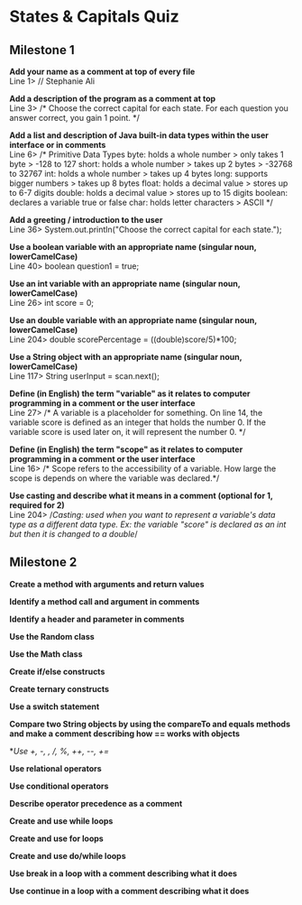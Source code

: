 # States & Capitals Quiz

## Milestone 1

**Add your name as a comment at top of every file**  
Line 1>
// Stephanie Ali

**Add a description of the program as a comment at top**  
Line 3>
/* Choose the correct capital for each state. 
   For each question you answer correct, you gain 1 point. */
   
**Add a list and description of Java built-in data types within the user interface or in comments**  
Line 6>
/* Primitive Data Types
   byte: holds a whole number > only takes 1 byte > -128 to 127
   short: holds a whole number > takes up 2 bytes > -32768 to 32767
   int: holds a whole number > takes up 4 bytes
   long: supports bigger numbers > takes up 8 bytes 
   float: holds a decimal value > stores up to 6-7 digits
   double: holds a decimal value > stores up to 15 digits
   boolean: declares a variable true or false
   char: holds letter characters > ASCII */
   
**Add a greeting / introduction to the user**  
Line 36>
System.out.println("Choose the correct capital for each state.");

**Use a boolean variable with an appropriate name  (singular noun, lowerCamelCase)**  
Line 40>
boolean question1 = true;

**Use an int variable with an appropriate name (singular noun, lowerCamelCase)**  
Line 26>
int score = 0;

**Use an double variable with an appropriate name (singular noun, lowerCamelCase)**  
Line 204>
double scorePercentage = ((double)score/5)*100;

**Use a String object with an appropriate name (singular noun, lowerCamelCase)**  
Line 117>
String userInput = scan.next();

**Define (in English) the term "variable" as it relates to computer programming in a comment or the user interface**  
Line 27>
/* A variable is a placeholder for something. 
	On line 14, the variable score is defined as an integer that holds the number 0.
	If the variable score is used later on, it will represent the number 0. */
	
**Define (in English) the term "scope" as it relates to computer programming in a comment or the user interface**  
Line 16>
/* Scope refers to the accessibility of a variable. How large the scope is depends on where the variable was declared.*/

**Use casting and describe what it means in a comment (optional for 1, required for 2)**  
Line 204>
/*Casting: used when you want to represent a variable's data type as a different data type.
	 Ex: the variable "score" is declared as an int but then it is changed to a double*/

## Milestone 2
**Create a method with arguments and return values**  


**Identify a method call and argument in comments**  
 
 
**Identify a header and parameter in comments**  


**Use the Random class**  


**Use the Math class**  


**Create if/else constructs**  


**Create ternary constructs**  


**Use a switch statement**  


**Compare two String objects by using the compareTo and equals methods and make a comment describing how == works with objects**  


**Use +, -, *, /, %, ++, --, +=**  


**Use relational operators**  


**Use conditional operators**  


**Describe operator precedence as a comment**  


**Create and use while loops**  


**Create and use for loops**  


**Create and use do/while loops**  


**Use break in a loop with a comment describing what it does**  


**Use continue in a loop with a comment describing what it does**  

